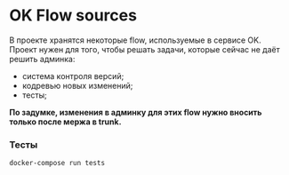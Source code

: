 # OK Flow sources

В проекте хранятся некоторые flow, используемые в сервисе OK.
Проект нужен для того, чтобы решать задачи, которые сейчас не даёт решить админка:
- система контроля версий;
- кодревью новых изменений;
- тесты;

**По задумке, изменения в админку для этих flow нужно вносить только после мержа в trunk.**

### Тесты
```
docker-compose run tests
```
